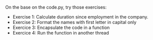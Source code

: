 On the base on the code.py, try those exercises:

- Exercise 1: Calculate duration since employment in the company.
- Exercise 2: Format the names with first letter in capital only
- Exercice 3: Encapsulate the code in a function
- Exercice 4: Run the function in another thread
